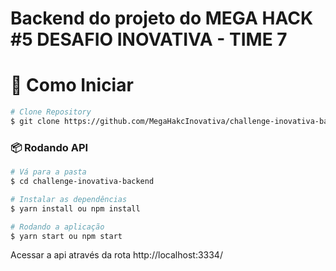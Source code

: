 # Backend do projeto do MEGA HACK #5 DESAFIO INOVATIVA - TIME 7



# :construction_worker: Como Iniciar
```bash
# Clone Repository
$ git clone https://github.com/MegaHakcInovativa/challenge-inovativa-backend.get
```
### 📦 Rodando API

```bash
# Vá para a pasta
$ cd challenge-inovativa-backend

# Instalar as dependências
$ yarn install ou npm install 

# Rodando a aplicação
$ yarn start ou npm start
```
Acessar a api através da rota http://localhost:3334/

